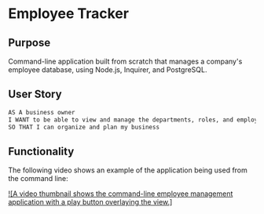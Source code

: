 # Employee Tracker

## Purpose

Command-line application built from scratch that manages a company's employee database, using Node.js, Inquirer, and PostgreSQL.


## User Story

```md
AS A business owner
I WANT to be able to view and manage the departments, roles, and employees in my company
SO THAT I can organize and plan my business
```


## Functionality

The following video shows an example of the application being used from the command line:

[![A video thumbnail shows the command-line employee management application with a play button overlaying the view.]](https://drive.google.com/file/d/1ML1UOVLj_pDjpqk4eGVsvD1gumlWA3w4/view?usp=sharing)

